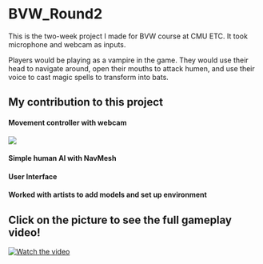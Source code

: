 # BVW_Round2
 
This is the two-week project I made for BVW course at CMU ETC. It took microphone and webcam as inputs.

Players would be playing as a vampire in the game. They would use their head to navigate around, open their mouths to attack humen, and use their voice to cast magic spells to transform into bats.

## My contribution to this project
#### Movement controller with webcam 
![](Images/movement.gif)
#### Simple human AI with NavMesh

#### User Interface

#### Worked with artists to add models and set up environment

## Click on the picture to see the full gameplay video!
[![Watch the video](https://img.youtube.com/vi/7mUv_kFQaCI/maxresdefault.jpg)](https://youtu.be/7mUv_kFQaCI)
